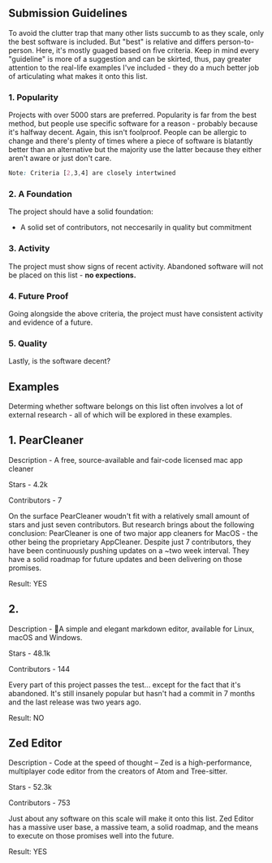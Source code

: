 
## Submission Guidelines
To avoid the clutter trap that many other lists succumb to as they scale, only the best software is included. But "best" is relative and differs person-to-person. Here, it's mostly guaged based on five criteria. Keep in mind every "guideline" is more of a suggestion and can be skirted, thus, pay greater attention to the real-life examples I've included - they do a much better job of articulating what makes it onto this list. 

### 1. Popularity
Projects with over 5000 stars are preferred. Popularity is far from the best method, but people use specific software for a reason - probably because it's halfway decent. Again, this isn't foolproof. People can be allergic to change and there's plenty of times where a piece of software is blatantly better than an alternative but the majority use the latter because they either aren't aware or just don't care. 

```css
Note: Criteria [2,3,4] are closely intertwined
```

### 2. A Foundation
The project should have a solid foundation:
- A solid set of contributors, not neccesarily in quality but commitment

### 3. Activity
The project must show signs of recent activity. Abandoned software will not be placed on this list - **no expections.** 

### 4. Future Proof
Going alongside the above criteria, the project must have consistent activity and evidence of a future. 

### 5. Quality
Lastly, is the software decent?

## Examples
Determing whether software belongs on this list often involves a lot of external research - all of which will be explored in these examples. 

## 1. PearCleaner
Description - A free, source-available and fair-code licensed mac app cleaner 

Stars - 4.2k

Contributors - 7

On the surface PearCleaner woudn't fit with a relatively small amount of stars and just seven contributors. But research brings about the following conclusion: PearCleaner is one of two major app cleaners for MacOS - the other being the proprietary AppCleaner. Despite just 7 contributors, they have been continuously pushing updates on a ~two week interval. They have a solid roadmap for future updates and been delivering on those promises. 

Result: YES

## 2. 
Description - 📝A simple and elegant markdown editor, available for Linux, macOS and Windows.

Stars - 48.1k

Contributors - 144

Every part of this project passes the test... except for the fact that it's abandoned. It's still insanely popular but hasn't had a commit in 7 months and the last release was two years ago. 

Result: NO

## Zed Editor
Description -  Code at the speed of thought – Zed is a high-performance, multiplayer code editor from the creators of Atom and Tree-sitter. 

Stars - 52.3k

Contributors - 753

Just about any software on this scale will make it onto this list. Zed Editor has a massive user base, a massive team, a solid roadmap, and the means to execute on those promises well into the future. 

Result: YES




